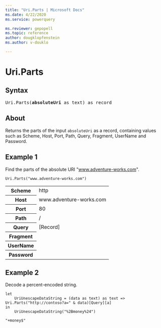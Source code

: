 ```yaml
---
title: "Uri.Parts | Microsoft Docs"
ms.date: 4/22/2020
ms.service: powerquery

ms.reviewer: gepopell
ms.topic: reference
author: dougklopfenstein
ms.author: v-douklo

---
```

# Uri.Parts

## Syntax

<pre>
Uri.Parts(<b>absoluteUri</b> as text) as record
</pre> 
  
## About  
Returns the parts of the input `absoluteUri` as a record, containing values such as Scheme, Host, Port, Path, Query, Fragment, UserName and Password.
  
## Example 1  

Find the parts of the absolute URI "www.adventure-works.com".

```powerquery-m
Uri.Parts("www.adventure-works.com")
```  

<table> <tr> <th>Scheme</th> <td>http</td> </tr> <tr> <th>Host</th> <td>www.adventure-works.com</td> </tr> <tr> <th>Port</th> <td>80</td> </tr> <tr> <th>Path</th> <td>/</td> </tr> <tr> <th>Query</th> <td>[Record]</td> </tr> <tr> <th>Fragment</th> <td></td> </tr> <tr> <th>UserName</th> <td></td> </tr> <tr> <th>Password</th> <td></td> </tr> </table>

  
## Example 2  

Decode a percent-encoded string.  
  
```powerquery-m
let 
    UriUnescapeDataString = (data as text) as text => Uri.Parts("http://contoso?a=" & data)[Query][a] 
in 
    UriUnescapeDataString("%2Bmoney%24") 
```  

`"+money$"`
  